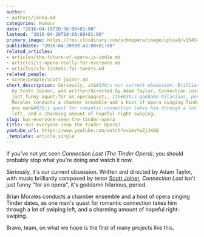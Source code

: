 ```yaml
---
author:
- authors/jenna.md
categories: Humour
date: "2016-04-19T20:36:00+01:00"
lastmod: "2016-04-20T10:00:00+01:00"
primary_image: https://res.cloudinary.com/schmopera/image/upload/v1545409169/media/webhook-uploads/1461098622300/2016-04-20---Tinder-Opera.jpg.jpg
publishDate: "2016-04-20T09:43:00+01:00"
related_articles:
- articles/the-future-of-opera-is-indie.md
- articles/is-opera-really-for-everyone.md
- articles/sfo-tickets-for-tweets.md
related_people:
- scene/people/scott-joiner.md
short_description: Seriously, it&#039;s our current obsession. Brilliantly composed
  by Scott Joiner, and written/directed by Adam Taylor, Connection Lost isn&#039;t
  just funny &quot;for an opera&quot;, it&#039;s goddamn hilarious, period. Brian
  Morales conducts a chamber ensemble and a host of opera singing Tinder dates, as
  one man&#039;s quest for romantic connection takes him through a lot of swiping
  left, and a charming amount of hopeful right-swiping.
slug: has-everyone-seen-the-tinder-opera
title: Has everyone seen The Tinder Opera?
youtube_url: https://www.youtube.com/watch?v=imvYwZjJX0Q
_template: article_single
---
```


If you've not yet seen *Connection Lost (The Tinder Opera)*, you should probably stop what you're doing and watch it now.

Seriously, it's our current obsession. Written and directed by Adam Taylor, with music brilliantly composed by tenor [Scott Joiner](/scene/people/scott-joiner/), *Connection Lost* isn't just funny "for an opera", it's goddamn hilarious, period.

Brian Morales conducts a chamber ensemble and a host of opera singing Tinder dates, as one man's quest for romantic connection takes him through a lot of swiping left, and a charming amount of hopeful right-swiping.

Bravo, team, on what we hope is the first of many projects like this.
